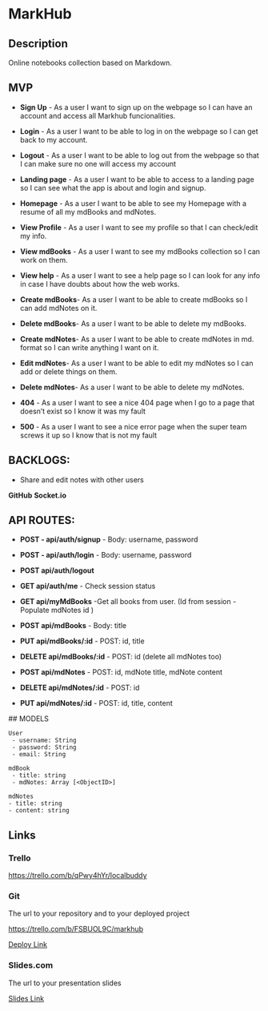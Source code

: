 # MarkHub

## Description

Online notebooks collection based on Markdown.



 ## MVP

 - **Sign Up** - As a user I want to sign up on the webpage so I can have an account and access all Markhub funcionalities. 
 - **Login** - As a user I want to be able to log in on the webpage so I can get back to my account.
 - **Logout** - As a user I want to be able to log out from the webpage so that I can make sure no one will access my account


 - **Landing page** - As a user I want to be able to access to a landing page so I can see what the app is about and login and signup.
 - **Homepage** - As a user I want to be able to see my Homepage with a resume of all my mdBooks and mdNotes.
 - **View Profile** - As a user I want to see my profile so that I can check/edit my info.
 - **View mdBooks** - As a user I want to see my mdBooks collection so I can work on them.
- **View help** - As a user I want to see a help page so I can look for any info in case I have doubts about how the web works.


 - **Create mdBooks**- As a user I want to be able to create mdBooks so I can add mdNotes on it. 
 - **Delete mdBooks**- As a user I want to be able to delete my mdBooks.
 - **Create mdNotes**- As a user I want to be able to create mdNotes in md. format so I can write anything I want on it. 
 - **Edit mdNotes**- As a user I want to be able to edit my mdNotes so I can add or delete things on them. 
 - **Delete mdNotes**- As a user I want to be able to delete my mdNotes.


 - **404** - As a user I want to see a nice 404 page when I go to a page that doesn’t exist so I know it was my fault 
- **500** - As a user I want to see a nice error page when the super team screws it up so I know that is not my fault



## BACKLOGS:

- Share and edit notes with other users

**GitHub**
**Socket.io**



## API ROUTES:

+ **POST - api/auth/signup** - Body: username, password 
+ **POST - api/auth/login** - Body: username, password
+ **POST api/auth/logout**

+ **GET api/auth/me** - Check session status


+ **GET api/myMdBooks** -Get all books from user. (Id from session - Populate mdNotes id ) 
+ **POST api/mdBooks** - Body: title
+ **PUT api/mdBooks/:id** - POST: id, title
+ **DELETE api/mdBooks/:id** - POST: id (delete all mdNotes too)

+ **POST api/mdNotes** - POST: id, mdNote title, mdNote content
+ **DELETE api/mdNotes/:id** - POST: id
+ **PUT api/mdNotes/:id** - POST: id, title, content

  

## MODELS

```
User
 - username: String
 - password: String
 - email: String
```

```
mdBook
 - title: string
 - mdNotes: Array [<ObjectID>]
```

```
mdNotes
- title: string
- content: string
```



## Links

### Trello

https://trello.com/b/qPwy4hYr/localbuddy

### Git

The url to your repository and to your deployed project

https://trello.com/b/FSBUOL9C/markhub

[Deploy Link](http://heroku.com)

### Slides.com

The url to your presentation slides

[Slides Link](http://slides.com)



